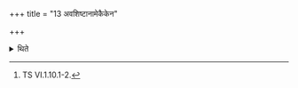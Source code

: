 +++
title = "13 अवशिष्टानामेकैकेन"

+++

<details><summary>थिते</summary>

13. (He purchases the Soma) for each of the remaining objects (mentioned in the Brāhmaṇa).[^1]  


[^1]: TS VI.1.10.1-2.  
</details>
